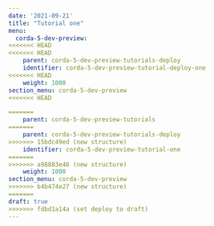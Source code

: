 ```yaml
---
date: '2021-09-21'
title: "Tutorial one"
menu:
  corda-5-dev-preview:
<<<<<<< HEAD
<<<<<<< HEAD
    parent: corda-5-dev-preview-tutorials-deploy
    identifier: corda-5-dev-preview-tutorial-deploy-one
<<<<<<< HEAD
    weight: 1000
section_menu: corda-5-dev-preview
<<<<<<< HEAD

=======
    parent: corda-5-dev-preview-tutorials
=======
    parent: corda-5-dev-preview-tutorials-deploy
>>>>>>> 15bdc49ed (new structure)
    identifier: corda-5-dev-preview-tutorial-one
=======
>>>>>>> a98883e46 (new structure)
    weight: 1000
section_menu: corda-5-dev-preview
>>>>>>> b4b474e27 (new structure)
=======
draft: true
>>>>>>> fdbd1a14a (set deploy to draft)
---
```

